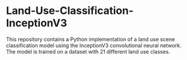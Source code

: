 # Land-Use-Classification-InceptionV3
This repository contains a Python implementation of a land use scene classification model using the InceptionV3 convolutional neural network. The model is trained on a dataset with 21 different land use classes.
